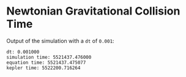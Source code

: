 # Newtonian Gravitational Collision Time

Output of the simulation with a `dt` of `0.001`:
```
dt: 0.001000
simulation time: 5521437.476000
equation time: 5521437.475077
kepler time: 5522200.716264
```
